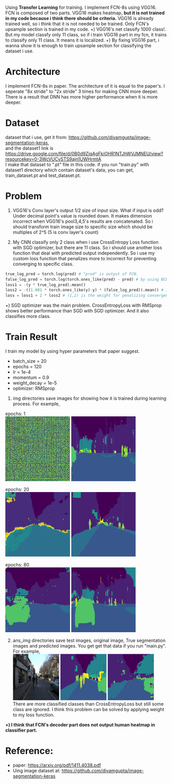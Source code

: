 Using **Transfer Learning** for training. I implement FCN-8s using VGG16.  
FCN is composed of two parts. VGG16 makes heatmap, **but it is not trained in my code because i think there should be criteria.** VGG16 is already trained well, so i think that it is not needed to be trained. Only FCN's upsample section is trained in my code. 
+) VGG16's net classify 1000 class!. But my model classfy only 11 class, so if i train VGG16 part in my fcn, it trains to classify only 11 class. It means it is localized. 
+) By fixing VGG16 part, i wanna show it is enough to train upsample section for classifying the dataset i use. 


# Architecture  
I implement FCN-8s in paper. The architecture of it is equal to the paper's. I seperate "8x stride" to "2x stride" 3 times for making CNN more deeper. There is a result that DNN has more higher performance when it is more deeper.  


# Dataset  
dataset that i use, get it from: https://github.com/divamgupta/image-segmentation-keras,   
and the dataset1 link is https://drive.google.com/file/d/0B0d9ZiqAgFkiOHR1NTJhWVJMNEU/view?resourcekey=0-3WcVUCySTS9ajn1UWHrmtA   
I make that dataset to ".pt" file in this code. if you run "train.py" with dataset1 directory which contain dataset's data, you can get, train_dataset.pt and test_dataset.pt.


# Problem 
 1) VGG16's Conv layer's output 1/2 size of input size. What if input is odd? Under decimal point's value is rounded down. It makes dimension incorrect when VGG16's pool3,4,5's results are concatenated. So i should transform train image size to specific size which should be multiples of 2^5 (5 is conv layer's count) 
 
 2) My CNN classify only 2 class when i use CrossEntropy Loss function with SGD optimizer, but there are 11 class. So i should use another loss function that deal with predicted output independently. So i use my custom loss function that penalizes more to incorrect for preventing converging to specific class.   
```python 
true_log_pred = torch.log(pred) # "pred" is output of FCN.  
false_log_pred = torch.log(torch.ones_like(pred) - pred) # by using BCEWithLogitsLoss's principle.
loss1 = -(y * true_log_pred).mean()
loss2 = -((1.001 * torch.ones_like(y)-y) * (false_log_pred)).mean() # 1.001 is for preventing log(0).
loss = loss1 + 2 * loss2 # (1,2) is the weight for penalizing convergence to specific class which is "false". 
```
+) SGD optimizer was the main problem. CrossEntropyLoss with RMSprop shows better performance than SGD with SGD optimizer. And it also classifies more class. 

# Train Result
 I train my model by using hyper parameters that paper suggest.  

* batch_size = 20
* epochs = 120
* lr = 1e-4
* momentum = 0.9
* weight_decay = 1e-5   
* optimizer: RMSprop


1. img directories save images for showing how it is trained during learning process. For example,   

epochs: 1   
<img src="./img/0.png" alt="MLE" width="40%" height="40%"/>
<img src="./img/0 cmp.png" alt="MLE" width="40%" height="40%"/>  

epochs: 20   
<img src="./img/20.png" alt="MLE" width="40%" height="40%"/>
<img src="./img/20 cmp.png" alt="MLE" width="40%" height="40%"/>

epochs: 80   
<img src="./img/80.png" alt="MLE" width="40%" height="40%"/>
<img src="./img/80 cmp.png" alt="MLE" width="40%" height="40%"/>

2. ans_img directories save test images, original image, True segmentation images and predicted images. You get get that data if you run "main.py". For example,   
<img src="./ans_img/0_original.png" alt="MLE" width="30%" height="30%"/> <img src="./ans_img/0_true.png" alt="MLE" width="30%" height="30%"/> <img src="./ans_img/0_predict.png" alt="MLE" width="30%" height="30%"/>  
There are more classified classes than CrossEntropyLoss but still some class are ignored. I think this problem can be solved by applying weight to my loss function.    

**+) I think that FCN's decoder part does not output human heatmap in classifier part.**



# Reference:  
* paper: https://arxiv.org/pdf/1411.4038.pdf   
* Uing image dataset at: https://github.com/divamgupta/image-segmentation-keras  
